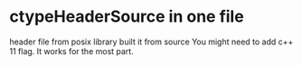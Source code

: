 # ctypeHeaderSource in one file
header file from posix library built it from source
You might need to add c++ 11 flag.
It works for the most part. 

